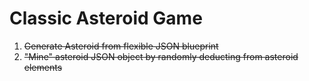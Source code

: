 # Classic Asteroid Game

1. ~~Generate Asteroid from flexible JSON blueprint~~
2. ~~"Mine" asteroid JSON object by randomly deducting from asteroid elements~~

